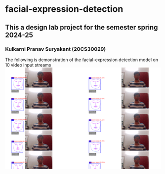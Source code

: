 # facial-expression-detection

## This a design lab project for the semester spring 2024-25

### Kulkarni Pranav Suryakant (20CS30029)

The following is demonstration of the facial-expression detection model on 10 video input streams
![Alt text](images/10video.png "10 Images")
